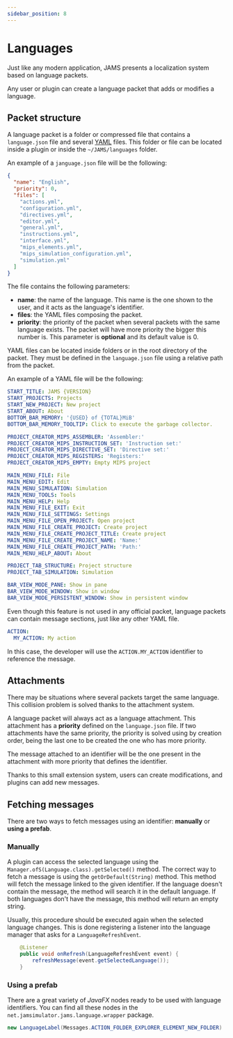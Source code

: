 ```yaml
---
sidebar_position: 8
---
```


# Languages

Just like any modern application, JAMS presents a localization system based on language packets.

Any user or plugin can create a language packet that adds or modifies a language.

## Packet structure

A language packet is a folder or compressed file that contains a `language.json` file and
several [YAML](https://yaml.org/) files. This folder or file can be located inside a plugin or inside
the `~/JAMS/languages` folder.

An example of a `janguage.json` file will be the following:

```json title="language.json"
{
  "name": "English",
  "priority": 0,
  "files": [
    "actions.yml",
    "configuration.yml",
    "directives.yml",
    "editor.yml",
    "general.yml",
    "instructions.yml",
    "interface.yml",
    "mips_elements.yml",
    "mips_simulation_configuration.yml",
    "simulation.yml"
  ]
}
```

The file contains the following parameters:

- **name**: the name of the language. This name is the one shown to the user, and it acts as the language's identifier.
- **files**: the YAML files composing the packet.
- **priority**: the priority of the packet when several packets with the same language exists. The packet will have more
  priority the bigger this number is. This parameter is **optional** and its default value is 0.

YAML files can be located inside folders or in the root directory of the packet. They must be defined in
the `language.json` file using a relative path from the packet.

An example of a YAML file will be the following:

```yaml title="interface.yml"
START_TITLE: JAMS {VERSION}
START_PROJECTS: Projects
START_NEW_PROJECT: New project
START_ABOUT: About
BOTTOM_BAR_MEMORY: '{USED} of {TOTAL}MiB'
BOTTOM_BAR_MEMORY_TOOLTIP: Click to execute the garbage collector.

PROJECT_CREATOR_MIPS_ASSEMBLER: 'Assembler:'
PROJECT_CREATOR_MIPS_INSTRUCTION_SET: 'Instruction set:'
PROJECT_CREATOR_MIPS_DIRECTIVE_SET: 'Directive set:'
PROJECT_CREATOR_MIPS_REGISTERS: 'Registers:'
PROJECT_CREATOR_MIPS_EMPTY: Empty MIPS project

MAIN_MENU_FILE: File
MAIN_MENU_EDIT: Edit
MAIN_MENU_SIMULATION: Simulation
MAIN_MENU_TOOLS: Tools
MAIN_MENU_HELP: Help
MAIN_MENU_FILE_EXIT: Exit
MAIN_MENU_FILE_SETTINGS: Settings
MAIN_MENU_FILE_OPEN_PROJECT: Open project
MAIN_MENU_FILE_CREATE_PROJECT: Create project
MAIN_MENU_FILE_CREATE_PROJECT_TITLE: Create project
MAIN_MENU_FILE_CREATE_PROJECT_NAME: 'Name:'
MAIN_MENU_FILE_CREATE_PROJECT_PATH: 'Path:'
MAIN_MENU_HELP_ABOUT: About

PROJECT_TAB_STRUCTURE: Project structure
PROJECT_TAB_SIMULATION: Simulation

BAR_VIEW_MODE_PANE: Show in pane
BAR_VIEW_MODE_WINDOW: Show in window
BAR_VIEW_MODE_PERSISTENT_WINDOW: Show in persistent window
```

Even though this feature is not used in any official packet, language packets can contain message sections, just like
any other YAML file.

```yaml
ACTION:
  MY_ACTION: My action
```

In this case, the developer will use the `ACTION.MY_ACTION` identifier to reference the message.

## Attachments

There may be situations where several packets target the same language. This collision problem is solved thanks to the
attachment system.

A language packet will always act as a language attachment. This attachment has a **priority** defined on
the `language.json` file. If two attachments have the same priority, the priority is solved using by creation order,
being the last one to be created the one who has more priority.

The message attached to an identifier will be the one present in the attachment with more priority that defines the
identifier.

Thanks to this small extension system, users can create modifications, and plugins can add new messages.

## Fetching messages

There are two ways to fetch messages using an identifier: **manually** or **using a prefab**.

### Manually

A plugin can access the selected language using the `Manager.ofS(Language.class).getSelected()` method. The correct way
to fetch a message is using the `getOrDefault(String)` method. This method will fetch the message linked to the given
identifier. If the language doesn't contain the message, the method will search it in the default language. If both
languages don't have the message, this method will return an empty string.

Usually, this procedure should be executed again when the selected language changes. This is done registering a listener
into the language manager that asks for a `LanguageRefreshEvent`.

```java
    @Listener
    public void onRefresh(LanguageRefreshEvent event) {
        refreshMessage(event.getSelectedLanguage());
    }
```

### Using a prefab

There are a great variety of *JavaFX* nodes ready to be used with language identifiers. You can find all these nodes in
the `net.jamsimulator.jams.language.wrapper` package.

```java
new LanguageLabel(Messages.ACTION_FOLDER_EXPLORER_ELEMENT_NEW_FOLDER)
```